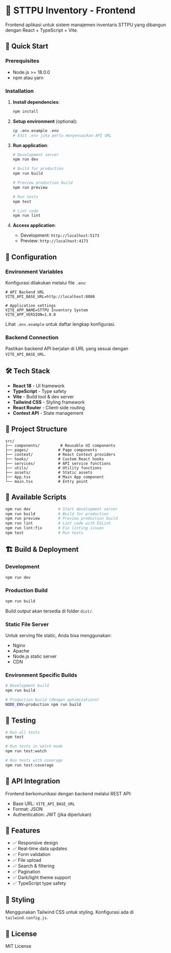 # 🎨 STTPU Inventory - Frontend

Frontend aplikasi untuk sistem manajemen inventaris STTPU yang dibangun dengan React + TypeScript + Vite.

## 🚀 Quick Start

### Prerequisites
- Node.js >= 18.0.0
- npm atau yarn

### Installation

1. **Install dependencies**:
   ```bash
   npm install
   ```

2. **Setup environment** (optional):
   ```bash
   cp .env.example .env
   # Edit .env jika perlu menyesuaikan API URL
   ```

3. **Run application**:
   ```bash
   # Development server
   npm run dev
   
   # Build for production
   npm run build
   
   # Preview production build
   npm run preview
   
   # Run tests
   npm test
   
   # Lint code
   npm run lint
   ```

4. **Access application**:
   - Development: `http://localhost:5173`
   - Preview: `http://localhost:4173`

## 🔧 Configuration

### Environment Variables

Konfigurasi dilakukan melalui file `.env`:

```env
# API Backend URL
VITE_API_BASE_URL=http://localhost:8080

# Application settings
VITE_APP_NAME=STTPU Inventory System
VITE_APP_VERSION=1.0.0
```

Lihat `.env.example` untuk daftar lengkap konfigurasi.

### Backend Connection

Pastikan backend API berjalan di URL yang sesuai dengan `VITE_API_BASE_URL`.

## 🛠️ Tech Stack

- **React 18** - UI framework
- **TypeScript** - Type safety
- **Vite** - Build tool & dev server
- **Tailwind CSS** - Styling framework
- **React Router** - Client-side routing
- **Context API** - State management

## 📁 Project Structure

```
src/
├── components/         # Reusable UI components
├── pages/             # Page components
├── context/           # React Context providers
├── hooks/             # Custom React hooks
├── services/          # API service functions
├── utils/             # Utility functions
├── assets/            # Static assets
├── App.tsx            # Main App component
└── main.tsx           # Entry point
```

## 📝 Available Scripts

```bash
npm run dev            # Start development server
npm run build          # Build for production
npm run preview        # Preview production build
npm run lint           # Lint code with ESLint
npm run lint:fix       # Fix linting issues
npm test               # Run tests
```

## 🏗️ Build & Deployment

### Development
```bash
npm run dev
```

### Production Build
```bash
npm run build
```

Build output akan tersedia di folder `dist/`.

### Static File Server
Untuk serving file static, Anda bisa menggunakan:
- Nginx
- Apache
- Node.js static server
- CDN

### Environment Specific Builds
```bash
# Development build
npm run build

# Production build (dengan optimizations)
NODE_ENV=production npm run build
```

## 🧪 Testing

```bash
# Run all tests
npm test

# Run tests in watch mode
npm run test:watch

# Run tests with coverage
npm run test:coverage
```

## 🔗 API Integration

Frontend berkomunikasi dengan backend melalui REST API:
- Base URL: `VITE_API_BASE_URL`
- Format: JSON
- Authentication: JWT (jika diperlukan)

## 📱 Features

- ✅ Responsive design
- ✅ Real-time data updates
- ✅ Form validation
- ✅ File upload
- ✅ Search & filtering
- ✅ Pagination
- ✅ Dark/light theme support
- ✅ TypeScript type safety

## 🎨 Styling

Menggunakan Tailwind CSS untuk styling. Konfigurasi ada di `tailwind.config.js`.

## 📄 License

MIT License
